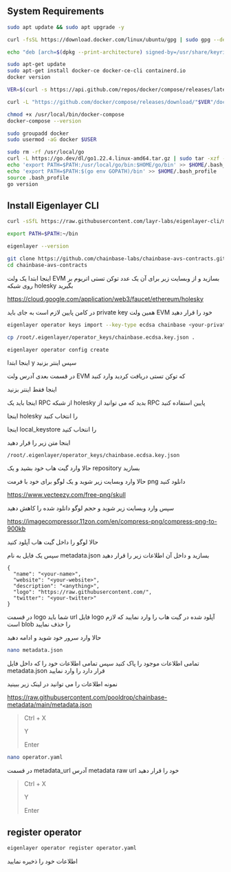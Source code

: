 ## System Requirements
```bash
sudo apt update && sudo apt upgrade -y
```
```bash
curl -fsSL https://download.docker.com/linux/ubuntu/gpg | sudo gpg --dearmor -o /usr/share/keyrings/docker-archive-keyring.gpg

echo "deb [arch=$(dpkg --print-architecture) signed-by=/usr/share/keyrings/docker-archive-keyring.gpg] https://download.docker.com/linux/ubuntu $(lsb_release -cs) stable" | sudo tee /etc/apt/sources.list.d/docker.list > /dev/null

sudo apt-get update
sudo apt-get install docker-ce docker-ce-cli containerd.io
docker version
```
```bash
VER=$(curl -s https://api.github.com/repos/docker/compose/releases/latest | grep tag_name | cut -d '"' -f 4)

curl -L "https://github.com/docker/compose/releases/download/"$VER"/docker-compose-$(uname -s)-$(uname -m)" -o /usr/local/bin/docker-compose

chmod +x /usr/local/bin/docker-compose
docker-compose --version
```
```bash
sudo groupadd docker
sudo usermod -aG docker $USER
```
```bash
sudo rm -rf /usr/local/go
curl -L https://go.dev/dl/go1.22.4.linux-amd64.tar.gz | sudo tar -xzf - -C /usr/local
echo 'export PATH=$PATH:/usr/local/go/bin:$HOME/go/bin' >> $HOME/.bash_profile
echo 'export PATH=$PATH:$(go env GOPATH)/bin' >> $HOME/.bash_profile
source .bash_profile
go version
```
## Install Eigenlayer CLI
```bash
curl -sSfL https://raw.githubusercontent.com/layr-labs/eigenlayer-cli/master/scripts/install.sh | sh -s

export PATH=$PATH:~/bin

eigenlayer --version
```
```bash
git clone https://github.com/chainbase-labs/chainbase-avs-contracts.git
cd chainbase-avs-contracts
```
اینجا ابتدا یک ولت EVM بسازید و از وبسایت زیر برای آن یک عدد توکن تستی اتریوم بر روی شبکه holesky بگیرید 



https://cloud.google.com/application/web3/faucet/ethereum/holesky

در کامن پایین لازم است به جای <your-private-key> باید private key همین ولت EVM خود را قرار دهید
```bash
eigenlayer operator keys import --key-type ecdsa chainbase <your-private-key>
```
```bash
cp /root/.eigenlayer/operator_keys/chainbase.ecdsa.key.json .
```
```bash
eigenlayer operator config create
```
اینجا ابتدا y سپس اینتر بزنید 

در قسمت بعدی آدرس ولت EVM که توکن تستی دریافت کردید وارد کنید

اینجا فقط اینتر بزنید 

اینجا باید یک RPC از شبکه holesky بدید که می توانید از RPC پایین استفاده کنید

اینجا holesky را انتخاب کنید 

اینجا local_keystore را انتخاب کنید

اینجا متن زیر را قرار دهید
```
/root/.eigenlayer/operator_keys/chainbase.ecdsa.key.json
```

حالا وارد گیت هاب خود بشید و یک repository بسازید

حالا وارد وبسایت زیر شوید و یک لوگو برای خود با فرمت png دانلود کنید

https://www.vecteezy.com/free-png/skull

سپس وارد وبسایت زیر شوید و حجم لوگو دانلود شده را کاهش دهید

https://imagecompressor.11zon.com/en/compress-png/compress-png-to-900kb

حالا لوگو را داخل گیت هاب آپلود کنید

 سپس یک فایل به نام metadata.json بسازید و داخل آن اطلاعات زیر را قرار دهید
```
{
  "name": "<your-name>",
  "website": "<your-website>",
  "description": "<anything>",
  "logo": "https://raw.githubusercontent.com/",
  "twitter": "<your-twitter>"
}
```
در قسمت logo شما باید url فایل logo آپلود شده در گیت هاب را وارد نمایید که لازم است blob را حذف نمایید

حالا وارد سرور خود شوید و ادامه دهید
```bash
nano metadata.json
```
تمامی اطلاعات موجود را پاک کنید سپس تمامی اطلاعات خود را که داخل فایل metadata.json قرار دارد را وارد نمایید 

نمونه اطلاعات را می توانید در لینک زیر ببینید

https://raw.githubusercontent.com/pooldrop/chainbase-metadata/main/metadata.json

> Ctrl + X
>
> Y
>
> Enter


```bash
nano operator.yaml
```

در قسمت  metadata_url آدرس metadata raw url خود را قرار دهید
> Ctrl + X
>
> Y
>
> Enter

## register operator
```bash
eigenlayer operator register operator.yaml
```

اطلاعات خود را ذخیره نمایید

```bash







